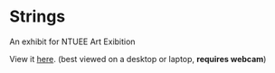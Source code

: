 # Strings
An exhibit for NTUEE Art Exibition

View it [here](tingwoo.github.io/Strings-Expo). (best viewed on a desktop or laptop, **requires webcam**)